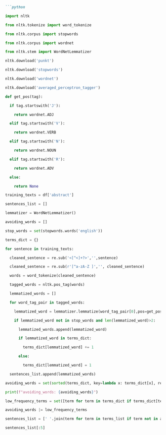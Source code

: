 ````markdown
```python

import nltk

from nltk.tokenize import word_tokenize

from nltk.corpus import stopwords

from nltk.corpus import wordnet

from nltk.stem import WordNetLemmatizer

nltk.download('punkt')

nltk.download('stopwords')

nltk.download('wordnet')

nltk.download('averaged_perceptron_tagger')

def get_pos(tag):

  if tag.startswith('J'):

    return wordnet.ADJ

  elif tag.startswith('V'):

    return wordnet.VERB

  elif tag.startswith('N'):

    return wordnet.NOUN

  elif tag.startswith('R'):

    return wordnet.ADV

  else:

    return None

training_texts = df['abstract']

sentences_list = []

lemmatizer = WordNetLemmatizer()

avoiding_words = []

stop_words = set(stopwords.words('english'))

terms_dict = {}

for sentence in training_texts:

  cleaned_sentence = re.sub('<[^<]+?>','',sentence)

  cleaned_sentence = re.sub(r'[^a-zA-Z ]','', cleaned_sentence)

  words = word_tokenize(cleaned_sentence)

  tagged_words = nltk.pos_tag(words)

  lemmatized_words = []

  for word_tag_pair in tagged_words:

    lemmatized_word = lemmatizer.lemmatize(word_tag_pair[0],pos=get_pos(word_tag_pair[1]) or wordnet.NOUN).lower()

    if lemmatized_word not in stop_words and len(lemmatized_word)>2:

      lemmatized_words.append(lemmatized_word)

      if lemmatized_word in terms_dict:

        terms_dict[lemmatized_word] += 1

      else:

        terms_dict[lemmatized_word] = 1

  sentences_list.append(lemmatized_words)

avoiding_words = set(sorted(terms_dict, key=lambda x: terms_dict[x], reverse=True)[:50])

print(f"avoiding_words: {avoiding_words}")

low_frequency_terms = set([term for term in terms_dict if terms_dict[term] == 1])

avoiding_words |= low_frequency_terms

sentences_list = [' '.join(term for term in terms_list if term not in avoiding_words) for terms_list in sentences_list]

sentences_list[:5]
````